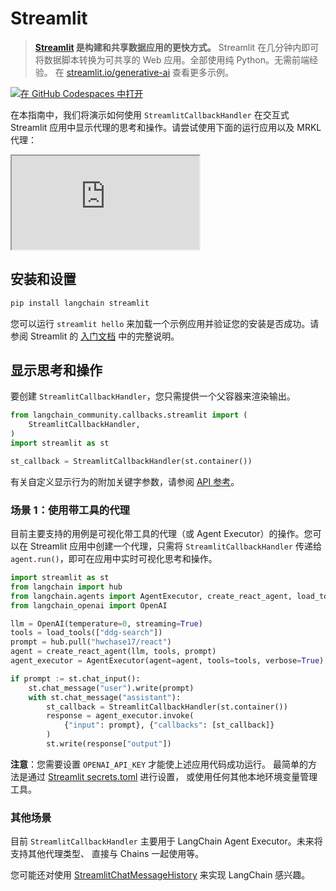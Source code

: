 # Streamlit

> **[Streamlit](https://streamlit.io/) 是构建和共享数据应用的更快方式。**
> Streamlit 在几分钟内即可将数据脚本转换为可共享的 Web 应用。全部使用纯 Python。无需前端经验。
> 在 [streamlit.io/generative-ai](https://streamlit.io/generative-ai) 查看更多示例。

[![在 GitHub Codespaces 中打开](https://github.com/codespaces/badge.svg)](https://codespaces.new/langchain-ai/streamlit-agent?quickstart=1)

在本指南中，我们将演示如何使用 `StreamlitCallbackHandler` 在交互式 Streamlit 应用中显示代理的思考和操作。请尝试使用下面的运行应用以及 MRKL 代理：

<iframe loading="lazy" src="https://langchain-mrkl.streamlit.app/?embed=true&embed_options=light_theme"
    style={{ width: 100 + '%', border: 'none', marginBottom: 1 + 'rem', height: 600 }}
    allow="camera;clipboard-read;clipboard-write;"
></iframe>

## 安装和设置

```bash
pip install langchain streamlit
```

您可以运行 `streamlit hello` 来加载一个示例应用并验证您的安装是否成功。请参阅 Streamlit 的 [入门文档](https://docs.streamlit.io/library/get-started) 中的完整说明。

## 显示思考和操作

要创建 `StreamlitCallbackHandler`，您只需提供一个父容器来渲染输出。

```python
from langchain_community.callbacks.streamlit import (
    StreamlitCallbackHandler,
)
import streamlit as st

st_callback = StreamlitCallbackHandler(st.container())
```

有关自定义显示行为的附加关键字参数，请参阅
[API 参考](https://python.langchain.com/api_reference/langchain/callbacks/langchain.callbacks.streamlit.streamlit_callback_handler.StreamlitCallbackHandler.html)。

### 场景 1：使用带工具的代理

目前主要支持的用例是可视化带工具的代理（或 Agent Executor）的操作。您可以在 Streamlit 应用中创建一个代理，只需将 `StreamlitCallbackHandler` 传递给 `agent.run()`，即可在应用中实时可视化思考和操作。

```python
import streamlit as st
from langchain import hub
from langchain.agents import AgentExecutor, create_react_agent, load_tools
from langchain_openai import OpenAI

llm = OpenAI(temperature=0, streaming=True)
tools = load_tools(["ddg-search"])
prompt = hub.pull("hwchase17/react")
agent = create_react_agent(llm, tools, prompt)
agent_executor = AgentExecutor(agent=agent, tools=tools, verbose=True)

if prompt := st.chat_input():
    st.chat_message("user").write(prompt)
    with st.chat_message("assistant"):
        st_callback = StreamlitCallbackHandler(st.container())
        response = agent_executor.invoke(
            {"input": prompt}, {"callbacks": [st_callback]}
        )
        st.write(response["output"])
```

**注意**：您需要设置 `OPENAI_API_KEY` 才能使上述应用代码成功运行。
最简单的方法是通过 [Streamlit secrets.toml](https://docs.streamlit.io/library/advanced-features/secrets-management) 进行设置，
或使用任何其他本地环境变量管理工具。

### 其他场景

目前 `StreamlitCallbackHandler` 主要用于 LangChain Agent Executor。未来将支持其他代理类型、
直接与 Chains 一起使用等。

您可能还对使用
[StreamlitChatMessageHistory](/docs/integrations/memory/streamlit_chat_message_history) 来实现 LangChain 感兴趣。